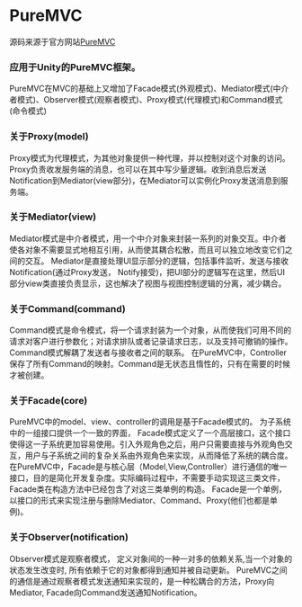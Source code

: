 # PureMVC
源码来源于官方网站[PureMVC](www.puremvc.org)

### 应用于Unity的PureMVC框架。
PureMVC在MVC的基础上又增加了Facade模式(外观模式)、Mediator模式(中介者模式)、Observer模式(观察者模式)、Proxy模式(代理模式)和Command模式(命令模式)

### 关于Proxy(model)
Proxy模式为代理模式，为其他对象提供一种代理，并以控制对这个对象的访问。
Proxy负责收发服务端的消息，也可以在其中写少量逻辑。收到消息后发送Notification到Mediator(view部分)，在Mediator可以实例化Proxy发送消息到服务端。

### 关于Mediator(view)
Mediator模式是中介者模式，用一个中介对象来封装一系列的对象交互。中介者使各对象不需要显式地相互引用，从而使其耦合松散，而且可以独立地改变它们之间的交互。
Mediator是直接处理UI显示部分的逻辑，包括事件监听，发送与接收Notification(通过Proxy发送， Notify接受)，把UI部分的逻辑写在这里，然后UI部分view类直接负责显示，这也解决了视图与视图控制逻辑的分离，减少耦合。

### 关于Command(command)
Command模式是命令模式，将一个请求封装为一个对象，从而使我们可用不同的请求对客户进行参数化；对请求排队或者记录请求日志，以及支持可撤销的操作。Command模式解耦了发送者与接收者之间的联系。
在PureMVC中，Controller保存了所有Command的映射。Command是无状态且惰性的，只有在需要的时候才被创建。

### 关于Facade(core)
PureMVC中的model、view、controller的调用是基于Facade模式的。 为子系统中的一组接口提供一个一致的界面， Facade模式定义了一个高层接口，这个接口使得这一子系统更加容易使用。引入外观角色之后，用户只需要直接与外观角色交互，用户与子系统之间的复杂关系由外观角色来实现，从而降低了系统的耦合度。
在PureMVC中，Facade是与核心层（Model,View,Controller）进行通信的唯一接口，目的是简化开发复杂度。实际编码过程中，不需要手动实现这三类文件，Facade类在构造方法中已经包含了对这三类单例的构造。
Facade是一个单例，以接口的形式来实现注册与删除Mediator、Command、Proxy(他们也都是单例)。

### 关于Observer(notification)
Observer模式是观察者模式， 定义对象间的一种一对多的依赖关系,当一个对象的状态发生改变时, 所有依赖于它的对象都得到通知并被自动更新。
PureMVC之间的通信是通过观察者模式发送通知来实现的，是一种松耦合的方法，Proxy向Mediator, Facade向Command发送通知Notification。
